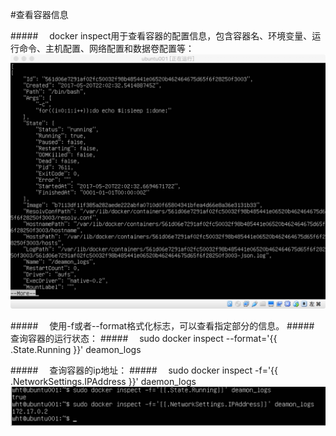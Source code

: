 #查看容器信息

#####&emsp; docker inspect用于查看容器的配置信息，包含容器名、环境变量、运行命令、主机配置、网络配置和数据卷配置等：
![](/assets/18.png)

#####&emsp; 使用-f或者--format格式化标志，可以查看指定部分的信息。
#####&emsp; 查询容器的运行状态：
#####&emsp; sudo docker inspect --format='\{{ .State.Running }}' deamon_logs

#####&emsp; 查询容器的ip地址：
#####&emsp; sudo docker inspect -f='\{{ .NetworkSettings.IPAddress }}' daemon_logs
![](/assets/19.png)
